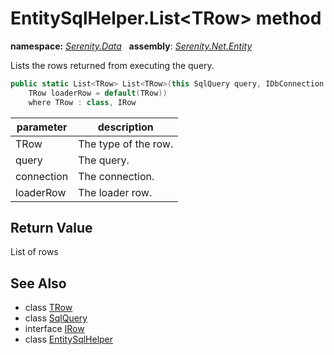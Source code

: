 # EntitySqlHelper.List&lt;TRow&gt; method
**namespace:** *[Serenity.Data](../../README.md#serenity.data-namespace)*   **assembly**: *[Serenity.Net.Entity](../../README.md)*

Lists the rows returned from executing the query.

```csharp
public static List<TRow> List<TRow>(this SqlQuery query, IDbConnection connection, 
    TRow loaderRow = default(TRow))
    where TRow : class, IRow
```

| parameter | description |
| --- | --- |
| TRow | The type of the row. |
| query | The query. |
| connection | The connection. |
| loaderRow | The loader row. |

## Return Value

List of rows

## See Also

* class [TRow](../Serenity.Net.Entity/../EntitySqlHelper.TRow.md)
* class [SqlQuery](../Serenity.Net.Data/../SqlQuery.md)
* interface [IRow](../IRow.md)
* class [EntitySqlHelper](../EntitySqlHelper.md)